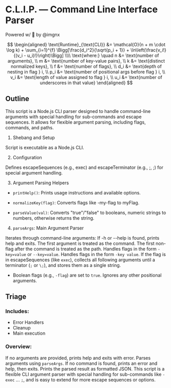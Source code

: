 # C.L.I.P. — Command Line Interface Parser

Powered w/ 🥄 by @imgnx

$$
\begin{aligned}
\text{Runtime}_{\text{CLI}} &= \mathcal{O}(n + m \cdot \log k) + \sum_{i=1}^{f} \Bigg[\frac{d_i^2}{\sqrt{p_i + 1}} + \ln\left(\frac{v_i!}{(v_i - u_i)!}\right)\Bigg] \\\\
\text{where:} \quad
n &= \text{number of arguments}, \\
m &= \text{number of key-value pairs}, \\
k &= \text{distinct normalized keys}, \\
f &= \text{number of flags}, \\
d_i &= \text{depth of nesting in flag } i, \\
p_i &= \text{number of positional args before flag } i, \\
v_i &= \text{length of value assigned to flag } i, \\
u_i &= \text{number of underscores in that value}
\end{aligned}
$$

## Outline

<!-- prettier-ignore -->
This script is a Node.js CLI parser designed to handle command-line arguments with special handling for sub-commands and escape sequences. It allows for flexible argument parsing, including flags, commands,
and paths.

1. Shebang and Setup

Script is executable as a Node.js CLI.

2. Configuration

Defines escapeSequences (e.g., exec) and escapeTerminator (e.g., ;, \;) for special argument handling.

3. Argument Parsing Helpers

- `printHelp()`: Prints usage instructions and available options.

- `normalizeKey(flag)`: Converts flags like -my-flag to myFlag.

- `parseValue(val)`: Converts "true"/"false" to booleans, numeric strings to numbers, otherwise returns the
  string.

4. `parseArgs`: Main Argument Parser

<!-- prettier-ignore -->
Iterates through command-line arguments: If -h or --help is found, prints help and exits. The first argument is treated as the command. The first non-flag after the command is treated as the path. Handles flags in the form `-key=value` or `--key=value`. Handles flags in the form `-key value`. If the flag is in escapeSequences (like
`exec`), collects all following arguments until a terminator (`;` or `\;`), and stores them as a single string.

- Boolean flags (e.g., `-flag`) are set to `true`. Ignores any other positional arguments.

## Triage

### Includes:

- Error Handlers
- Cleanup
- Main execution

### Overview:

<!-- prettier-ignore -->
If no arguments are provided, prints help and exits with error. Parses arguments using `parseArgs`. If no command is found, prints an error and help, then exits. Prints the parsed result as formatted JSON. This script is a flexible CLI argument parser with special handling for sub-commands like `-exec` ... `;`, and is easy to extend for more escape sequences or options.
